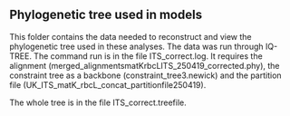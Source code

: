 ## Phylogenetic tree used in models

This folder contains the data needed to reconstruct and view the phylogenetic tree used in these analyses. The data was run through IQ-TREE. The command run is in the file ITS_correct.log. It requires the alignment (merged_alignmentsmatKrbcLITS_250419_corrected.phy), the constraint tree as a backbone (constraint_tree3.newick) and the partition file (UK_ITS_matK_rbcL_concat_partitionfile250419).

The whole tree is in the file ITS_correct.treefile.
